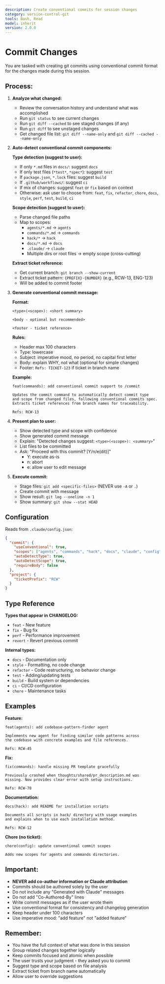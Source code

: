 ```yaml
---
description: Create conventional commits for session changes
category: version-control-git
tools: Bash, Read
model: inherit
version: 2.0.0
---
```


# Commit Changes

You are tasked with creating git commits using conventional commit format for the changes made during this session.

## Process:

1. **Analyze what changed:**
   - Review the conversation history and understand what was accomplished
   - Run `git status` to see current changes
   - Run `git diff --cached` to see staged changes (if any)
   - Run `git diff` to see unstaged changes
   - Get changed file list: `git diff --name-only` and `git diff --cached --name-only`

2. **Auto-detect conventional commit components:**

   **Type detection (suggest to user):**
   - If only `*.md` files in `docs/`: suggest `docs`
   - If only test files (`*test*`, `*spec*`): suggest `test`
   - If `package.json`, `*.lock` files: suggest `build`
   - If `.github/workflows/`: suggest `ci`
   - If mix of changes: suggest `feat` or `fix` based on context
   - Otherwise: ask user to choose from: `feat`, `fix`, `refactor`, `chore`, `docs`, `style`, `perf`, `test`, `build`, `ci`

   **Scope detection (suggest to user):**
   - Parse changed file paths
   - Map to scopes:
     - `agents/*.md` → `agents`
     - `commands/*.md` → `commands`
     - `hack/*` → `hack`
     - `docs/*.md` → `docs`
     - `.claude/` → `claude`
     - Multiple dirs or root files → empty scope (cross-cutting)

   **Extract ticket reference:**
   - Get current branch: `git branch --show-current`
   - Extract ticket pattern: `{PREFIX}-{NUMBER}` (e.g., RCW-13, ENG-123)
   - Will be added to commit footer

3. **Generate conventional commit message:**

   **Format:**

   ```
   <type>(<scope>): <short summary>

   <body - optional but recommended>

   <footer - ticket reference>
   ```

   **Rules:**
   - Header max 100 characters
   - Type: lowercase
   - Subject: imperative mood, no period, no capital first letter
   - Body: explain WHY, not what (optional for simple changes)
   - Footer: `Refs: TICKET-123` if ticket in branch name

   **Example:**

   ```
   feat(commands): add conventional commit support to /commit

   Updates the commit command to automatically detect commit type
   and scope from changed files, following conventional commits spec.
   Extracts ticket references from branch names for traceability.

   Refs: RCW-13
   ```

4. **Present plan to user:**
   - Show detected type and scope with confidence
   - Show generated commit message
   - Explain: "Detected changes suggest: `<type>(<scope>): <summary>`"
   - List files to be committed
   - Ask: "Proceed with this commit? [Y/n/e(dit)]"
     - Y: execute as-is
     - n: abort
     - e: allow user to edit message

5. **Execute commit:**
   - Stage files: `git add <specific-files>` (NEVER use `-A` or `.`)
   - Create commit with message
   - Show result: `git log --oneline -n 1`
   - Show summary: `git show --stat HEAD`

## Configuration

Reads from `.claude/config.json`:

```json
{
  "commit": {
    "useConventional": true,
    "scopes": ["agents", "commands", "hack", "docs", "claude", "config"],
    "autoDetectType": true,
    "autoDetectScope": true,
    "requireBody": false
  },
  "project": {
    "ticketPrefix": "RCW"
  }
}
```

## Type Reference

**Types that appear in CHANGELOG:**

- `feat` - New feature
- `fix` - Bug fix
- `perf` - Performance improvement
- `revert` - Revert previous commit

**Internal types:**

- `docs` - Documentation only
- `style` - Formatting, no code change
- `refactor` - Code restructuring, no behavior change
- `test` - Adding/updating tests
- `build` - Build system or dependencies
- `ci` - CI/CD configuration
- `chore` - Maintenance tasks

## Examples

**Feature:**

```
feat(agents): add codebase-pattern-finder agent

Implements new agent for finding similar code patterns across
the codebase with concrete examples and file references.

Refs: RCW-45
```

**Fix:**

```
fix(commands): handle missing PR template gracefully

Previously crashed when thoughts/shared/pr_description.md was
missing. Now provides clear error with setup instructions.

Refs: RCW-78
```

**Documentation:**

```
docs(hack): add README for installation scripts

Documents all scripts in hack/ directory with usage examples
and explains when to use each installation method.

Refs: RCW-12
```

**Chore (no ticket):**

```
chore(config): update conventional commit scopes

Adds new scopes for agents and commands directories.
```

## Important:

- **NEVER add co-author information or Claude attribution**
- Commits should be authored solely by the user
- Do not include any "Generated with Claude" messages
- Do not add "Co-Authored-By" lines
- Write commit messages as if the user wrote them
- Use conventional format for consistency and changelog generation
- Keep header under 100 characters
- Use imperative mood: "add feature" not "added feature"

## Remember:

- You have the full context of what was done in this session
- Group related changes together logically
- Keep commits focused and atomic when possible
- The user trusts your judgment - they asked you to commit
- Suggest type and scope based on file analysis
- Extract ticket from branch name automatically
- Allow user to override suggestions
